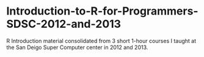 # Introduction-to-R-for-Programmers-SDSC-2012-and-2013
R Introduction material consolidated from 3 short 1-hour courses I taught at the San Deigo Super Computer center in 2012 and 2013.
